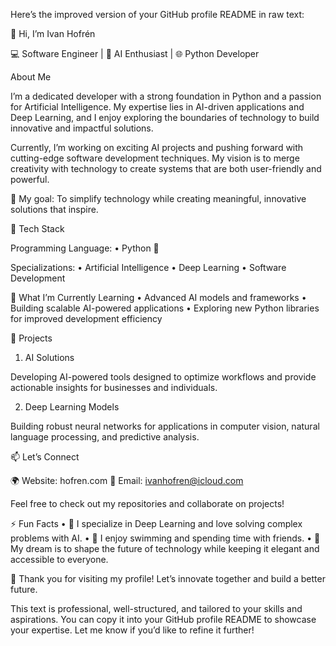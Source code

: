 Here’s the improved version of your GitHub profile README in raw text:

👋 Hi, I’m Ivan Hofrén

💻 Software Engineer | 🚀 AI Enthusiast | 🌐 Python Developer

About Me

I’m a dedicated developer with a strong foundation in Python and a passion for Artificial Intelligence. My expertise lies in AI-driven applications and Deep Learning, and I enjoy exploring the boundaries of technology to build innovative and impactful solutions.

Currently, I’m working on exciting AI projects and pushing forward with cutting-edge software development techniques. My vision is to merge creativity with technology to create systems that are both user-friendly and powerful.

🌟 My goal: To simplify technology while creating meaningful, innovative solutions that inspire.

🔧 Tech Stack

Programming Language:
	•	Python 🐍

Specializations:
	•	Artificial Intelligence
	•	Deep Learning
	•	Software Development

🌱 What I’m Currently Learning
	•	Advanced AI models and frameworks
	•	Building scalable AI-powered applications
	•	Exploring new Python libraries for improved development efficiency

🌟 Projects

1. AI Solutions

Developing AI-powered tools designed to optimize workflows and provide actionable insights for businesses and individuals.

2. Deep Learning Models

Building robust neural networks for applications in computer vision, natural language processing, and predictive analysis.

📫 Let’s Connect

🌍 Website: hofren.com
📧 Email: ivanhofren@icloud.com

Feel free to check out my repositories and collaborate on projects!

⚡ Fun Facts
	•	🧠 I specialize in Deep Learning and love solving complex problems with AI.
	•	🌊 I enjoy swimming and spending time with friends.
	•	🎯 My dream is to shape the future of technology while keeping it elegant and accessible to everyone.

💖 Thank you for visiting my profile! Let’s innovate together and build a better future.

This text is professional, well-structured, and tailored to your skills and aspirations. You can copy it into your GitHub profile README to showcase your expertise. Let me know if you’d like to refine it further!
